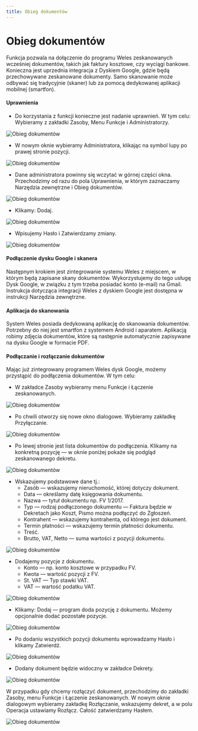 ```yaml
---
title: Obieg dokumentów
---
```

# Obieg dokumentów

Funkcja pozwala na dołączenie do programu Weles zeskanowanych wcześniej dokumentów, takich jak faktury kosztowe, czy wyciągi bankowe. Konieczna jest uprzednia integracja z Dyskiem Google, gdzie będą przechowywane zeskanowane dokumenty. Samo skanowanie może odbywać się tradycyjnie (skaner) lub za pomocą dedykowanej aplikacji mobilnej (smartfon). 

#### Uprawnienia

- Do korzystania z funkcji konieczne jest nadanie uprawnień. W tym celu: Wybieramy z zakładki Zasoby, Menu Funkcje i Administratorzy.

![Obieg dokumentów](obiegdok1.png)

- W nowym oknie wybieramy Administratora, klikając na symbol lupy po prawej stronie pozycji.

![Obieg dokumentów](obiegdok2.png)

- Dane administratora powinny się wczytać w górnej części okna. Przechodzimy od razu do pola Uprawnienia, w którym zaznaczamy Narzędzia zewnętrzne i Obieg dokumentów.

![Obieg dokumentów](obiegdok3.png)

- Klikamy: Dodaj. 

![Obieg dokumentów](obiegdok4.png)

- Wpisujemy Hasło i Zatwierdzamy zmiany.

![Obieg dokumentów](obiegdok5.png)

#### Podłączenie dysku Google i skanera

Następnym krokiem jest zintegrowanie systemu Weles z miejscem, w którym będą zapisane skany dokumentów. Wykorzystujemy do tego usługę Dysk Google, w związku z tym trzeba posiadać konto (e-mail) na Gmail. Instrukcja dotycząca integracji Weles z dyskiem Google jest dostępna w instrukcji Narzędzia zewnętrzne.

#### Aplikacja do skanowania

System Weles posiada dedykowaną aplikację do skanowania dokumentów. Potrzebny do niej jest smartfon z systemem Android i aparatem. Aplikacją robimy zdjęcia dokumentów, które są następnie automatycznie zapisywane na dysku Google w formacie PDF. 


#### Podłączanie i rozłączanie dokumentów
Mając już zintegrowany programem Weles dysk Google, możemy przystąpić do podłączenia dokumentów. W tym celu:

- W zakładce Zasoby wybieramy menu Funkcje i Łączenie zeskanowanych.

![Obieg dokumentów](obiegdok6.png)

- Po chwili otworzy się nowe okno dialogowe. Wybieramy zakładkę Przyłączanie.

![Obieg dokumentów](obiegdok7.png)

- Po lewej stronie jest lista dokumentów do podłączenia. Klikamy na konkretną pozycję — w oknie poniżej pokaże się podgląd zeskanowanego dekretu.

![Obieg dokumentów](obiegdok8.png)

- Wskazujemy podstawowe dane tj.:
  - Zasób — wskazujemy nieruchomość, której dotyczy dokument.
  - Data — określamy datę księgowania dokumentu.
  - Nazwa — tytuł dokumentu np. FV 1/2017.
  - Typ — rodzaj podłączonego dokumentu — Faktura będzie w Dekretach jako Koszt, Pismo można podłączyć do Zgłoszeń.
  - Kontrahent — wskazujemy kontrahenta, od którego jest dokument.
  - Termin płatności — wskazujemy termin płatności dokumentu.
  - Treść.
  - Brutto, VAT, Netto — suma wartości z pozycji dokumentu.

![Obieg dokumentów](obiegdok9.png)

- Dodajemy pozycje z dokumentu.
  - Konto — np. konto kosztowe w przypadku FV.
  - Kwota — wartość pozycji z FV.
  - St. VAT — Typ stawki VAT.
  - VAT — wartość podatku VAT.

![Obieg dokumentów](obiegdok10.png)

- Klikamy: Dodaj — program doda pozycję z dokumentu. Możemy opcjonalnie dodać pozostałe pozycje.

![Obieg dokumentów](obiegdok11.png)

- Po dodaniu wszystkich pozycji dokumentu wprowadzamy Hasło i klikamy Zatwierdź.

![Obieg dokumentów](obiegdok12.png)

- Dodany dokument będzie widoczny w zakładce Dekrety.

![Obieg dokumentów](obiegdok13.png)

W przypadku gdy chcemy rozłączyć dokument, przechodzimy do zakładki Zasoby, menu Funkcje i Łączenie zeskanowanych. W nowym oknie dialogowym wybieramy zakładkę Rozłączanie, wskazujemy dekret, a w polu Operacja ustawiamy Rozłącz. Całość zatwierdzamy Hasłem.

![Obieg dokumentów](obiegdok14.png)